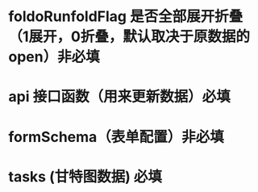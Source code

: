 # foldoRunfoldFlag 是否全部展开折叠（1展开，0折叠，默认取决于原数据的open）非必填

# api 接口函数（用来更新数据）必填

# formSchema（表单配置）非必填

# tasks (甘特图数据) 必填

# 